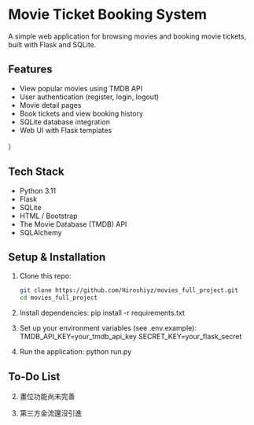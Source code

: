 # Movie Ticket Booking System

A simple web application for browsing movies and booking movie tickets, built with Flask and SQLite.

## Features

- View popular movies using TMDB API
- User authentication (register, login, logout)
- Movie detail pages
- Book tickets and view booking history
- SQLite database integration
- Web UI with Flask templates

）

## Tech Stack

- Python 3.11
- Flask
- SQLite
- HTML / Bootstrap
- The Movie Database (TMDB) API
- SQLAlchemy

## Setup & Installation

1. Clone this repo:

   ```bash
   git clone https://github.com/Hiroshiyz/movies_full_project.git
   cd movies_full_project
   ```

2. Install dependencies:
   pip install -r requirements.txt

3. Set up your environment variables (see .env.example):
   TMDB_API_KEY=your_tmdb_api_key
   SECRET_KEY=your_flask_secret

4. Run the application:
   python run.py

## To-Do List


2. 畫位功能尚未完善

3. 第三方金流還沒引進


